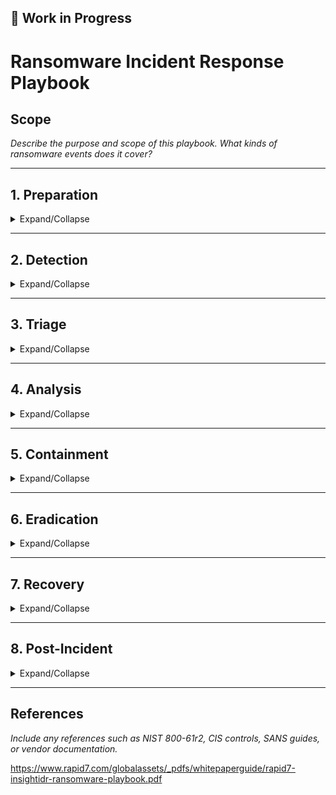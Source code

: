 ## 🚧 Work in Progress
# Ransomware Incident Response Playbook

## Scope
_Describe the purpose and scope of this playbook. What kinds of ransomware events does it cover?_

---

## 1. Preparation

<details>
<summary>Expand/Collapse</summary>

### Asset Inventory
- [ ] Placeholder checklist item
- [ ] Placeholder checklist item

### Backup Verification
- [ ] Placeholder for verifying frequency and success of backups

### Detection Readiness
- [ ] Placeholder for testing alert rules for ransomware behavior
- [ ] Placeholder for behavioral detection logic

### Communication Plan
- [ ] Placeholder for contact tree
- [ ] Placeholder for comms templates

</details>

---

## 2. Detection

<details>
<summary>Expand/Collapse</summary>

### Detection Sources
- Placeholder list of automated alert sources
- Placeholder list of manual or third-party notifications

### Diagram Placeholder
![Insert detection workflow diagram](path/to/detection-diagram.png)

### Sample Alerts
- [ ] Placeholder alert example
- [ ] Placeholder for suspicious process behavior

</details>

---

## 3. Triage

<details>
<summary>Expand/Collapse</summary>

### Determine Impact
- Placeholder for data encrypted
- Placeholder for systems affected

### Determine Scope
- Placeholder for list of infected hosts
- Placeholder for lateral movement detection

### True/False Positive
- Placeholder for validation logic
- Placeholder checklist for common false positives

</details>

---

## 4. Analysis

<details>
<summary>Expand/Collapse</summary>

### IOCs Identified
- Hashes:
- IPs:
- Domains:
- Registry keys:

### Behavior Analysis
- Placeholder for process trees
- Placeholder for persistence mechanism

### Image Placeholder
![Insert analysis diagram](path/to/analysis-diagram.png)

### Mitre ATT&CK Mapping
| Tactic | Technique | Description |
|--------|-----------|-------------|
| Placeholder | Placeholder | Placeholder |

</details>

---

## 5. Containment

<details>
<summary>Expand/Collapse</summary>

### Isolate Hosts
- Placeholder command/script
- Placeholder for VLAN or switch strategy

### Block Communication
- DNS sinkhole rules
- Firewall rule updates

### Containment Decision Tree
![Insert containment flowchart](path/to/containment-flowchart.png)

</details>

---

## 6. Eradication

<details>
<summary>Expand/Collapse</summary>

### Remove Malware Artifacts
- Placeholder: registry keys
- Placeholder: startup folders
- Placeholder: scheduled tasks

### AV/EDR Update
- Placeholder: engine or signature update

</details>

---

## 7. Recovery

<details>
<summary>Expand/Collapse</summary>

### Restore from Backups
- Placeholder for clean backup location
- Placeholder for restoration steps

### System Rebuilds
- Placeholder for OS and software installation

### Validation Checks
- Placeholder for hash and IOC scans
- Placeholder for forensic verification

</details>

---

## 8. Post-Incident

<details>
<summary>Expand/Collapse</summary>

### Lessons Learned
- Placeholder for what went well
- Placeholder for improvement areas

### Policy & Control Updates
- Placeholder for control gaps
- Placeholder for new detection rules

### Cost Estimation
- Placeholder template for incident cost breakdown

### Chart Placeholder
![Insert post-incident metrics chart](path/to/post-incident-chart.png)

</details>

---

## References
_Include any references such as NIST 800-61r2, CIS controls, SANS guides, or vendor documentation._


https://www.rapid7.com/globalassets/_pdfs/whitepaperguide/rapid7-insightidr-ransomware-playbook.pdf
